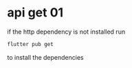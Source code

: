 # api get 01

if the http dependency is not installed run

```bash
flutter pub get
```

to install the dependencies